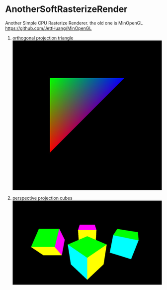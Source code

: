 # AnotherSoftRasterizeRender
Another Simple CPU Rasterize Renderer.  the old one is MinOpenGL https://github.com/JettHuang/MinOpenGL

1. orthogonal projection triangle
![example triangle](https://github.com/JettHuang/AnotherSoftRasterizeRender/blob/master/Triangle.jpg)

2. perspective projection cubes
![example cubes](https://github.com/JettHuang/AnotherSoftRasterizeRender/blob/master/Cubes.jpg)
